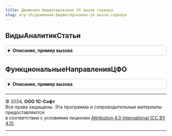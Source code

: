 ```yaml
---
title: Движения бюджетирование УХ вызов сервера
slug: erp-uh/движения-бюджетирование-ух-вызов-сервера
---
```



## ВидыАналитикСтатьи
<details style="margin: 1em 0; padding: 0.5em; border: 1px solid #ccc; border-radius: 6px;">

<summary style="font-weight: bold; cursor: pointer;">Описание, пример вызова</summary>

```bsl
// Функция возвращает структуру видов аналитик статьи бюджета.
//
// Параметры:
//  СтатьяБюджета	 - 	 СправочникСсылка.СтатьиДвиженияДенежныхСредств, СправочникСсылка.СтатьиДоходовИРасходов,
// СправочникСсылка.СтатьиДвиженияРесурсов- статья бюджета, для которой необходимо получить аналитики
//  ТолькоЛимитируемыеАналитики - Булево - Если Истина, то возвращаются только лимитируемые аналитики. Значение по умолчанию Ложь
//
// Возвращаемое значение:
//  Структура - Структура, содержащая виды аналитик.
//
Функция ВидыАналитикСтатьи(СтатьяБюджета, ТолькоЛимитируемыеАналитики = Ложь) Экспорт
```

Пример вызова
```bsl
Результат = ДвиженияБюджетированиеУХВызовСервера.ВидыАналитикСтатьи(СтатьяБюджета, ТолькоЛимитируемыеАналитики);
```
</details>

## ФункциональныеНаправленияЦФО
<details style="margin: 1em 0; padding: 0.5em; border: 1px solid #ccc; border-radius: 6px;">

<summary style="font-weight: bold; cursor: pointer;">Описание, пример вызова</summary>

```bsl

// Функция возвращает Функциональные направления, статьи которых доступны для данного ЦФО.
//
// Параметры:
//  ЦФО	 - 	СправочникСсылка.Организации - ЦФО, для которого определяются функциональные направления.
//
// Возвращаемое значение:
//  Массив - массив элементов
//
Функция ФункциональныеНаправленияЦФО(Знач ЦФО) Экспорт
```

Пример вызова
```bsl
Результат = ДвиженияБюджетированиеУХВызовСервера.ФункциональныеНаправленияЦФО(ЦФО) 
```
</details>

---

© 2024, **ООО 1С-Софт**  
Все права защищены. Эта программа и сопроводительные материалы предоставляются  
в соответствии с условиями лицензии [Attribution 4.0 International (CC BY 4.0)](https://creativecommons.org/licenses/by/4.0/legalcode).

---
